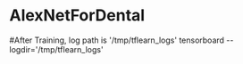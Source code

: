 # AlexNetForDental

#After Training, log path is '/tmp/tflearn_logs'
tensorboard --logdir='/tmp/tflearn_logs'
